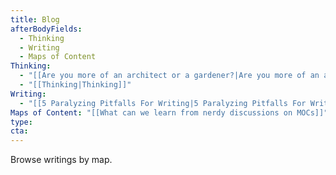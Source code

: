 ```yaml
---
title: Blog
afterBodyFields:
  - Thinking
  - Writing
  - Maps of Content
Thinking:
  - "[[Are you more of an architect or a gardener?|Are you more of an architect or a gardener?]]"
  - "[[Thinking|Thinking]]"
Writing:
  - "[[5 Paralyzing Pitfalls For Writing|5 Paralyzing Pitfalls For Writing]]"
Maps of Content: "[[What can we learn from nerdy discussions on MOCs]]"
type: 
cta: 
---
```

Browse writings by map.
